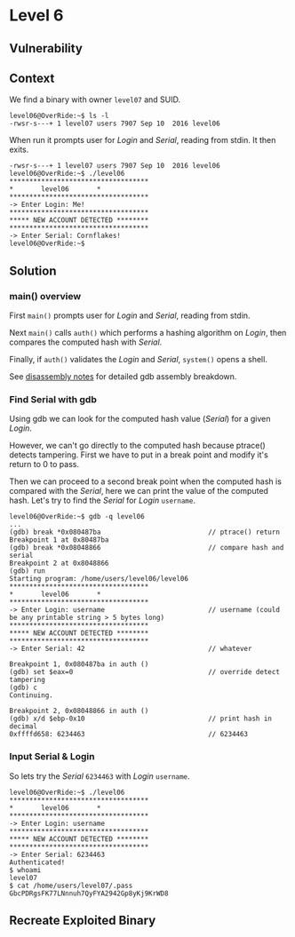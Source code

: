# Level 6

## Vulnerability



## Context

We find a binary with owner ```level07``` and SUID.
```
level06@OverRide:~$ ls -l
-rwsr-s---+ 1 level07 users 7907 Sep 10  2016 level06
```

When run it prompts user for *Login* and *Serial*, reading from stdin. It then exits.
```
-rwsr-s---+ 1 level07 users 7907 Sep 10  2016 level06
level06@OverRide:~$ ./level06
***********************************
*		level06		  *
***********************************
-> Enter Login: Me!
***********************************
***** NEW ACCOUNT DETECTED ********
***********************************
-> Enter Serial: Cornflakes!
level06@OverRide:~$
```

## Solution

### main() overview

First ```main()``` prompts user for *Login* and *Serial*, reading from stdin.

Next ```main()``` calls ```auth()``` which performs a hashing algorithm on *Login*, then compares the computed hash with *Serial*.

Finally, if ```auth()``` validates the *Login* and *Serial*, ```system()``` opens a shell.

See [disassembly notes](https://github.com/anyashuka/Override/blob/main/level06/Ressources/disassembly_notes.md) for detailed gdb assembly breakdown.

### Find Serial with gdb

Using gdb we can look for the computed hash value (*Serial*) for a given *Login*.

However, we can't go directly to the computed hash because ptrace() detects tampering. First we have to put in a break point and modify it's return to 0 to pass.

Then we can proceed to a second break point when the computed hash is compared with the *Serial*, here we can print the value of the computed hash. Let's try to find the *Serial* for *Login* ```username```.
```
level06@OverRide:~$ gdb -q level06
...
(gdb) break *0x080487ba                           // ptrace() return
Breakpoint 1 at 0x80487ba
(gdb) break *0x08048866                           // compare hash and serial
Breakpoint 2 at 0x8048866
(gdb) run
Starting program: /home/users/level06/level06
***********************************
*		level06		  *
***********************************
-> Enter Login: username                          // username (could be any printable string > 5 bytes long)
***********************************
***** NEW ACCOUNT DETECTED ********
***********************************
-> Enter Serial: 42                               // whatever

Breakpoint 1, 0x080487ba in auth ()
(gdb) set $eax=0                                  // override detect tampering
(gdb) c
Continuing.

Breakpoint 2, 0x08048866 in auth ()
(gdb) x/d $ebp-0x10                               // print hash in decimal
0xffffd658:	6234463                               // 6234463
```

### Input Serial & Login

So lets try the *Serial* ```6234463``` with *Login* ```username```.
```
level06@OverRide:~$ ./level06
***********************************
*		level06		  *
***********************************
-> Enter Login: username
***********************************
***** NEW ACCOUNT DETECTED ********
***********************************
-> Enter Serial: 6234463
Authenticated!
$ whoami
level07
$ cat /home/users/level07/.pass
GbcPDRgsFK77LNnnuh7QyFYA2942Gp8yKj9KrWD8
```

## Recreate Exploited Binary


